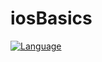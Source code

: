 # iosBasics

[![Language](https://img.shields.io/github/languages/count/eldaroid/iosBasics?color=green&label=Language&logo=Swift&style=plastic)]()
